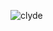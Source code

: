 ![clyde](https://user-images.githubusercontent.com/89851069/164534603-fe359883-7c4d-44cb-a2cb-5f2247c90805.png)
